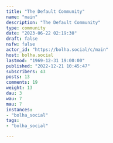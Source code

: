 ```yaml
---
title: "The Default Community" 
name: "main"
description: "The Default Community"
type: community
date: "2023-06-22 02:19:30"
draft: false
nsfw: false
actor_id: "https://bolha.social/c/main"
host: bolha.social
lastmod: "1969-12-31 19:00:00"
published: "2022-12-21 10:45:47"
subscribers: 43
posts: 13
comments: 19
weight: 13
dau: 3
wau: 7
mau: 7
instances:
- "bolha_social"
tags: 
- "bolha_social"

---
```

